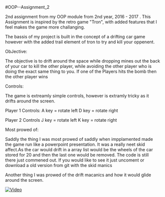 #OOP--Assignment_2

2nd assignment from my OOP module from 2nd year, 2016 - 2017 . This Assignment is inspired by the retro game "Tron", with added features that I feel makes the game more challanging.

The bassis of my project is built in the concept of a drifting car game however with the added trail element of tron to try and kill your oppenent.

ObJective:

The objective is to drift around the space while dropping mines out the back of your car to kill the other player, while avoiding the other player who is doing the exact same thing to you. If one of the Players hits the bomb then the other player wins

Controls:

The game is extreamly simple controls, however is extramly tricky as it drifts around the screen.

Player 1 Controls:
A key = rotate left
D key = rotate right 

Player 2 Controls 
J key = rotate left 
K key = rotate right 

Most prowed of:

Saddly the thing I was most prowed of saddly when impplamented made the game run like a powerpoint presentation. It was a really neet skid affect.As the car would drift in a array list would be the wheels of the car stored for 20 and then the last one would be removed. The code is still there just commened out. If you would like to see it just uncoment or download a old version from git with the skid manics 

Another thing I was prowed of the drift macanics and how it would glide around the screen.

[![Video](http://img.youtube.com/vi/SasieHZFjiQ/0.jpg)](http://www.youtube.com/watch?v=SasieHZFjiQ)
